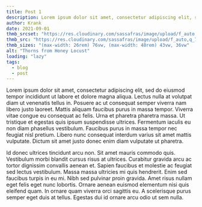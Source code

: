 ```yaml
---
title: Post 1
description: Lorem ipsum dolor sit amet, consectetur adipiscing elit, sed do eiusmod tempor incididunt ut labore et dolore magna aliqua. Lectus nulla at volutpat diam ut venenatis tellus in.
author: Krank
date: 2021-09-01
thmb_srcset: "https://res.cloudinary.com/sassafras/image/upload/f_auto,q_70,w_320/v1614005803/20201129_153021_t9enhf.jpg 320w, https://res.cloudinary.com/sassafras/image/upload/f_auto,q_70,w_415/v1614005803/20201129_153021_t9enhf.jpg 415w, https://res.cloudinary.com/sassafras/image/upload/f_auto,q_70,w_550/v1614005803/20201129_153021_t9enhf.jpg 550w"
thmb_src: "https://res.cloudinary.com/sassafras/image/upload/f_auto,q_70,w_550/v1614005803/20201129_153021_t9enhf.jpg 550w"
thmb_sizes: "(max-width: 26rem) 76vw, (max-width: 48rem) 43vw, 36vw"
alt: "Thorns from Honey Locust"
loading: "lazy"
tags:
  - blog
  - post
---
```

Lorem ipsum dolor sit amet, consectetur adipiscing elit, sed do eiusmod tempor incididunt ut labore et dolore magna aliqua. Lectus nulla at volutpat diam ut venenatis tellus in. Posuere ac ut consequat semper viverra nam libero justo laoreet. Mattis aliquam faucibus purus in massa tempor. Viverra vitae congue eu consequat ac felis. Urna et pharetra pharetra massa. Ut tristique et egestas quis ipsum suspendisse ultrices. Fermentum iaculis eu non diam phasellus vestibulum. Faucibus purus in massa tempor nec feugiat nisl pretium. Libero nunc consequat interdum varius sit amet mattis vulputate. Dictum sit amet justo donec enim diam vulputate ut pharetra.

Id donec ultrices tincidunt arcu non. Sit amet mauris commodo quis. Vestibulum morbi blandit cursus risus at ultrices. Curabitur gravida arcu ac tortor dignissim convallis aenean et. Sapien faucibus et molestie ac feugiat sed lectus vestibulum. Massa massa ultricies mi quis hendrerit. Enim sed faucibus turpis in eu mi. Nibh sed pulvinar proin gravida. Amet risus nullam eget felis eget nunc lobortis. Ornare aenean euismod elementum nisi quis eleifend quam. In ornare quam viverra orci sagittis eu. A scelerisque purus semper eget duis at tellus. Egestas dui id ornare arcu odio ut sem nulla.